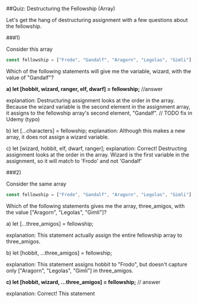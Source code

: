 ##Quiz: Destructuring the Fellowship (Array)

Let's get the hang of destructuring assignment with a few questions about the fellowship.


###1)

Consider this array

```javascript
const fellowship = ["Frodo", "Gandalf", "Aragorn", "Legolas", "Gimli"];
```

Which of the following statements will give me the variable, wizard, with the value of "Gandalf"?

**a) let [hobbit, wizard, ranger, elf, dwarf] = fellowship;** //answer

explanation: Destructuring assignment looks at the order in the array. Because the wizard variable is the second element in the assignment array, it assigns to the fellowship array's second element, "Gandalf". // TODO fix in Udemy (typo)

b) let [...characters] = fellowship;
explanation: Although this makes a new array, it does not assign a wizard variable.

c) let [wizard, hobbit, elf, dwarf, ranger];
explanation: Correct! Destructing assignment looks at the order in the array. Wizard is the first variable in the assignment, so it will match to 'Frodo' and not 'Gandalf'

###2)

Consider the same array

```javascript
const fellowship = ["Frodo", "Gandalf", "Aragorn", "Legolas", "Gimli"];
```

Which of the following statements gives me the array, three_amigos, with the value ["Aragorn", "Legolas", "Gimli"]?

a) let [...three_amigos] = fellowship;

explanation: This statement actually assign the entire fellowship array to three_amigos.

b) let [hobbit, ...three_amigos] = fellowship;

explanation: This statement assigns hobbit to "Frodo", but doesn't capture only ["Aragorn", "Legolas", "Gimli"] in three_amigos.

**c) let [hobbit, wizard, ...three_amigos] = fellowship;** // answer

explanation: Correct! This statement
